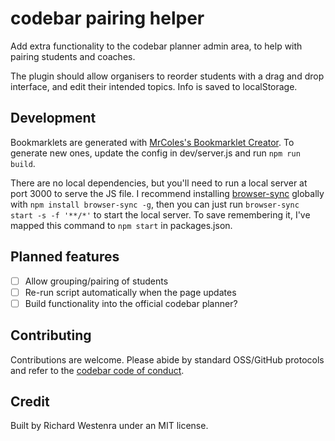# codebar pairing helper

Add extra functionality to the codebar planner admin area, to help with pairing students and coaches.

The plugin should allow organisers to reorder students with a drag and drop interface, and edit their intended topics. Info is saved to localStorage.

## Development

Bookmarklets are generated with [MrColes's Bookmarklet Creator](https://github.com/mrcoles/bookmarklet). To generate new ones, update the config in dev/server.js and run `npm run build`.

There are no local dependencies, but you'll need to run a local server at port 3000 to serve the JS file. I recommend installing [browser-sync](https://browsersync.io/) globally with `npm install browser-sync -g`, then you can just run `browser-sync start -s -f '**/*'` to start the local server. To save remembering it, I've mapped this command to `npm start` in packages.json.

## Planned features

- [ ] Allow grouping/pairing of students
- [ ] Re-run script automatically when the page updates
- [ ] Build functionality into the official codebar planner?

## Contributing

Contributions are welcome. Please abide by standard OSS/GitHub protocols and refer to the [codebar code of conduct](http://codebar.io/code-of-conduct).

## Credit

Built by Richard Westenra under an MIT license.
